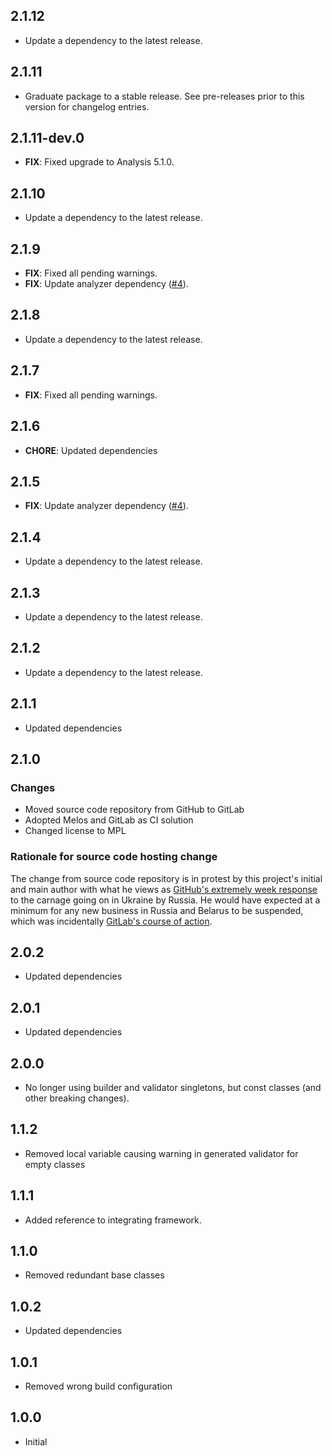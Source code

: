 ## 2.1.12

 - Update a dependency to the latest release.

## 2.1.11

 - Graduate package to a stable release. See pre-releases prior to this version for changelog entries.

## 2.1.11-dev.0

 - **FIX**: Fixed upgrade to Analysis 5.1.0.

## 2.1.10

 - Update a dependency to the latest release.

## 2.1.9

 - **FIX**: Fixed all pending warnings.
 - **FIX**: Update analyzer dependency ([#4](https://gitlab.com/ruicraveiro/dart_framework/-/issues/4)).

## 2.1.8

 - Update a dependency to the latest release.

## 2.1.7

 - **FIX**: Fixed all pending warnings.

## 2.1.6

 - **CHORE**: Updated dependencies

## 2.1.5

 - **FIX**: Update analyzer dependency ([#4](https://gitlab.com/ruicraveiro/dart_framework/-/issues/4)).

## 2.1.4

 - Update a dependency to the latest release.

## 2.1.3

 - Update a dependency to the latest release.

## 2.1.2

 - Update a dependency to the latest release.

## 2.1.1
 - Updated dependencies

## 2.1.0

### Changes
- Moved source code repository from GitHub to GitLab
- Adopted Melos and GitLab as CI solution
- Changed license to MPL

### Rationale for source code hosting change

The change from source code repository is in protest by this project's initial and main author with what he views as [GitHub's extremely week response](https://github.blog/2022-03-02-our-response-to-the-war-in-ukraine/) to the carnage going on in Ukraine by Russia. He would have expected at a minimum for any new business in Russia and Belarus to be suspended, which was incidentally [GitLab's course of action](https://about.gitlab.com/blog/2022/03/11/gitlab-actions-to-date-regarding-russian-invasion-of-ukraine/#suspending-new-business-in-russia-and-belarus).

## 2.0.2

- Updated dependencies

## 2.0.1

- Updated dependencies

## 2.0.0

- No longer using builder and validator singletons, but const classes (and other breaking changes).

## 1.1.2

- Removed local variable causing warning in generated validator for empty classes

## 1.1.1

- Added reference to integrating framework.

## 1.1.0

- Removed redundant base classes

## 1.0.2

- Updated dependencies

## 1.0.1

- Removed wrong build configuration

## 1.0.0

- Initial
